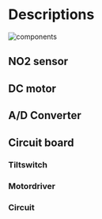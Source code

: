 # Descriptions
![components](https://user-images.githubusercontent.com/31654421/40971480-1034dc5a-68be-11e8-9307-9f7e7ecde65f.jpg)

## NO2 sensor
## DC motor
## A/D Converter
## Circuit board
### Tiltswitch
### Motordriver
### Circuit
